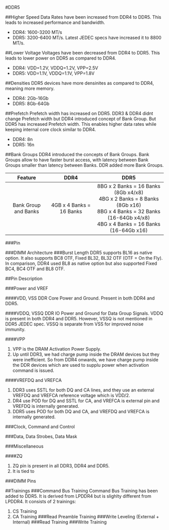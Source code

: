 #DDR5

##Higher Speed
Data Rates have been increased from DDR4 to DDR5. This leads to increased performance and bandwidth.
- DDR4: 1600-3200 MT/s
- DDR5: 3200-6400 MT/s. Latest JEDEC specs have increased it to 8800 MT/s.

##Lower Voltage
Voltages have been decreased from DDR4 to DDR5. This leads to lower power on DDR5 as compared to DDR4.
- DDR4: VDD=1.2V, VDDQ=1.2V, VPP=2.5V
- DDR5: VDD=1.1V, VDDQ=1.1V, VPP=1.8V

##Densities
DDR5 devices have more densinites as compared to DDR4, meaning more memory.
- DDR4: 2Gb-16Gb
- DDR5: 8Gb-64Gb

##Prefetch
Prefetch width has increased on DDR5. DDR3 & DDR4 didnt change Prefetch width but DDR4 introduced concept of Bank Group. But DDR5 has increased Prefetch width. This enables higher data rates while keeping internal core clock similar to DDR4.
- DDR4: 8n
- DDR5: 16n

##Bank Groups
DDR4 introduced the concepts of Bank Groups. Bank Groups allow to have faster burst access, with latency between Bank Groups smaller than latency between Banks. DDR added more Bank Groups. 

|  Feature  |      DDR4      |   DDR5    |    
| :--------: |:-------------:| :---------:|
| Bank Group and Banks | 4GB x 4 Banks = 16 Banks| 8BG x 2 Banks = 16 Banks (8Gb x4/x8) <br> 4BG x 2 Banks = 8 Banks  (8Gb x16) <br> 8BG x 4 Banks = 32 Banks (16-64Gb x4/x8) <br> 4BG x 4 Banks = 16 Banks (16-64Gb x16) | 


###Pin



###DIMM Architecture
###Burst Length
DDR5 supports BL16 as native option. It also supports BC8 OTF, Fixed BL32, BL32 OTF (OTF = On the Fly). In comparison, DDR4 used BL8 as native option but also supported Fixed BC4, BC4 OTF and BL8 OTF.

##Pin Description

###Power and VREF

####VDD, VSS
DDR Core Power and Ground.
Present in both DDR4 and DDR5.

####VDDQ, VSSQ
DDR IO Power and Ground for Data Group Signals.
VDDQ is present in both DDR4 and DDR5. However, VSSQ is not mentioned in DDR5 JEDEC spec.
VSSQ is separate from VSS for improved noise immunity.

####VPP
1. VPP is the DRAM Activation Power Supply.  
2. Up until DDR3, we had charge pump inside the DRAM devices but they were inefficient. So from DDR4 onwards, we have charge pump inside the DDR devices which are used to supplu power when activation command is issued.

####VREFDQ and VREFCA
1. DDR3 uses SSTL for both DQ and CA lines, and they use an external VREFDQ and VREFCA reference voltage which is VDD/2.  
2. DR4 use POD for DQ and SSTL for CA, and VREFCA is external pin and VREFDQ is internally generated.  
3. DDR5 uses POD for both DQ and CA, and VREFDQ and VREFCA is internally generated.  

###Clock, Command and Control

###Data, Data Strobes, Data Mask

###Miscellaneous

####ZQ
1. ZQ pin is present in all DDR3, DDR4 and DDR5.
2. It is tied to 

###DIMM Pins



##Trainings
###Command Bus Training
Command Bus Training has been added to DDR5. It is derived from LPDDR4 but is slighlty different from LPDDR4. It consists of 2 trainings:
1. CS Training
2. CA Training
###Read Preamble Training
###Write Leveling (External + Internal)
###Read Training
###Write Training
